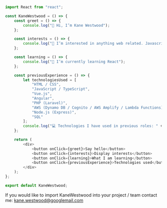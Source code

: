 ```javascript
import React from "react";

const KaneWestwood = () => {
    const greet = () => {
        console.log("👋 Hi, I’m Kane Westwood");
    };

    const interests = () => {
        console.log("👀 I’m interested in anything web related. Javascript / Typescript is my passion!");
    };

    const learning = () => {
        console.log("🌱 I’m currently learning React");
    };

    const previousExperience = () => {
        let technologiesUsed = [
            "HTML / CSS",
            "JavaScript / TypeScript",
            "Vue.js",
            "Angular",
            "PHP (Laravel)",
            "AWS (Dynamo DB / Cognito / AWS Amplify / Lambda Functions)",
            "Node.js (Express)",
            "SQL"
        ];
        console.log("💻 Technologies I have used in previous roles: " + technologiesUsed);
    };

    return (
        <div>
            <button onClick={greet}>Say hello</button>
            <button onClick={interests}>Display interests</button>
            <button onClick={learning}>What I am learning</button>
            <button onClick={previousExperience}>Technologies used</button>
        </div>
    );
};

export default KaneWestwood;

```

If you would like to import KaneWestwood into your project / team contact me: kane.westwood@googlemail.com

<!---
kanewestwood/kanewestwood is a ✨ special ✨ repository because its `README.md` (this file) appears on your GitHub profile.
You can click the Preview link to take a look at your changes.
--->
